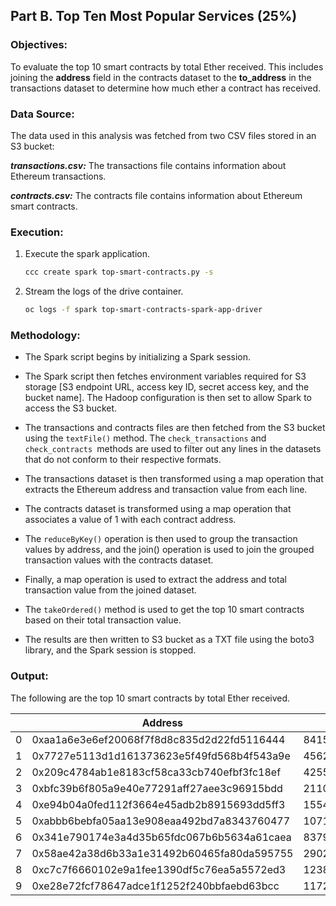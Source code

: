 

## Part B. Top Ten Most Popular Services (25%)

### Objectives:

To evaluate the top 10 smart contracts by total Ether received. This includes joining the **address** field in the contracts dataset to the **to_address** in the transactions dataset to determine how much ether a contract has received.

### Data Source:

The data used in this analysis was fetched from two CSV files stored in an S3 bucket: 

***transactions.csv:*** The transactions file contains information about Ethereum transactions.

***contracts.csv:*** The contracts file contains information about Ethereum smart contracts.

### Execution:

1. Execute the spark application.

    ```sh
    ccc create spark top-smart-contracts.py -s
    ```
2. Stream the logs of the drive container.

    ```sh
    oc logs -f spark top-smart-contracts-spark-app-driver
    ```

### Methodology:

- The Spark script begins by initializing a Spark session.

- The Spark script then fetches environment variables required for S3 storage [S3 endpoint URL, access key ID, secret access key, and the bucket name]. The Hadoop configuration is then set to allow Spark to access the S3 bucket.

- The transactions and contracts files are then fetched from the S3 bucket using the ``textFile()`` method. The ``check_transactions`` and ``check_contracts ``methods are used to filter out any lines in the datasets that do not conform to their respective formats.

- The transactions dataset is then transformed using a map operation that extracts the Ethereum address and transaction value from each line. 
- The contracts dataset is transformed using a map operation that associates a value of 1 with each contract address. 
- The ``reduceByKey()`` operation is then used to group the transaction values by address, and the join() operation is used to join the grouped transaction values with the contracts dataset. 
- Finally, a map operation is used to extract the address and total transaction value from the joined dataset.
- The ``takeOrdered()`` method is used to get the top 10 smart contracts based on their total transaction value.
- The results are then written to S3 bucket as a TXT file using the boto3 library, and the Spark session is stopped.

### Output:

The following are the top 10 smart contracts by total Ether received.

|    | Address                                    |                      Value |   Rank |
|----|--------------------------------------------|----------------------------|--------|
|  0 | 0xaa1a6e3e6ef20068f7f8d8c835d2d22fd5116444 | 84155363699941767867374641 |      1 |
|  1 | 0x7727e5113d1d161373623e5f49fd568b4f543a9e | 45627128512915344587749920 |      2 |
|  2 | 0x209c4784ab1e8183cf58ca33cb740efbf3fc18ef | 42552989136413198919298969 |      3 |
|  3 | 0xbfc39b6f805a9e40e77291aff27aee3c96915bdd | 21104195138093660050000000 |      4 |
|  4 | 0xe94b04a0fed112f3664e45adb2b8915693dd5ff3 | 15543077635263742254719409 |      5 |
|  5 | 0xabbb6bebfa05aa13e908eaa492bd7a8343760477 | 10719485945628946136524680 |      6 |
|  6 | 0x341e790174e3a4d35b65fdc067b6b5634a61caea |  8379000751917755624057500 |      7 |
|  7 | 0x58ae42a38d6b33a1e31492b60465fa80da595755 |  2902709187105736532863818 |      8 |
|  8 | 0xc7c7f6660102e9a1fee1390df5c76ea5a5572ed3 |  1238086114520042000000000 |      9 |
|  9 | 0xe28e72fcf78647adce1f1252f240bbfaebd63bcc |  1172426432515823142714582 |     10 |
